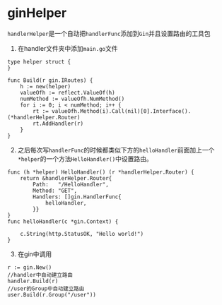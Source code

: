 # ginHelper

`handlerHelper`是一个自动把`handlerFunc`添加到`Gin`并且设置路由的工具包

1. 在handler文件夹中添加`main.go`文件
```
type helper struct {
}

func Build(r gin.IRoutes) {
    h := new(helper)
    valueOfh := reflect.ValueOf(h)
    numMethod := valueOfh.NumMethod()
    for i := 0; i < numMethod; i++ {
        rt := valueOfh.Method(i).Call(nil)[0].Interface().(*handlerHelper.Router)
        rt.AddHandler(r)
    }
}
```  
2. 之后每次写`handlerFunc`的时候都类似下方的`helloHandler`前面加上一个
`*helper`的一个方法`HelloHandler()`中设置路由。

```
func (h *helper) HelloHandler() (r *handlerHelper.Router) {
    return &handlerHelper.Router{
        Path:   "/HelloHandler",
        Method: "GET",
        Handlers: []gin.HandlerFunc{
            helloHandler,
        }}
}
func helloHandler(c *gin.Context) {

    c.String(http.StatusOK, "Hello world!")
}
```
3. 在gin中调用

```
r := gin.New()
//handler中自动建立路由
handler.Build(r)
//user的Group中自动建立路由
user.Build(r.Group("/user"))
```